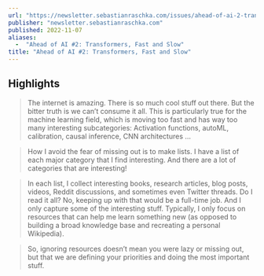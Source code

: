 ```yaml
---
url: "https://newsletter.sebastianraschka.com/issues/ahead-of-ai-2-transformers-fast-and-slow-1402662"
publisher: "newsletter.sebastianraschka.com"
published: 2022-11-07
aliases:
  -  "Ahead of AI #2: Transformers, Fast and Slow"
title: "Ahead of AI #2: Transformers, Fast and Slow"
---
```


## Highlights
> The internet is amazing. There is so much cool stuff out there. But the bitter truth is we can’t consume it all. This is particularly true for the machine learning field, which is moving too fast and has way too many interesting subcategories: Activation functions, autoML, calibration, causal inference, CNN architectures …

> How I avoid the fear of missing out is to make lists. I have a list of each major category that I find interesting. And there are a lot of categories that are interesting!

> In each list, I collect interesting books, research articles, blog posts, videos, Reddit discussions, and sometimes even Twitter threads. Do I read it all? No, keeping up with that would be a full-time job. And I only capture some of the interesting stuff. Typically, I only focus on resources that can help me learn something new (as opposed to building a broad knowledge base and recreating a personal Wikipedia).

> So, ignoring resources doesn’t mean you were lazy or missing out, but that we are defining your priorities and doing the most important stuff.

